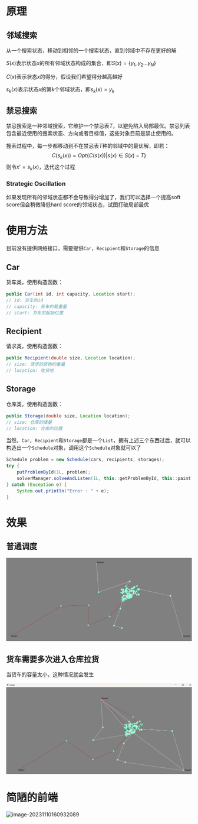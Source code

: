 # 原理

## 邻域搜索

从一个搜索状态，移动到相邻的一个搜索状态，直到邻域中不存在更好的解

$S(x)$表示状态$x$的所有邻域状态构成的集合，即$S(x)=\{y_1,y_2...y_N\}$

$C(x)$表示状态$x$的得分，假设我们希望得分越高越好

$s_k(x)$表示状态$x$的第$k$个邻域状态，即$s_k(x)=y_k$

## 禁忌搜索

禁忌搜索是一种邻域搜索，它维护一个禁忌表$T$，以避免陷入局部最优。禁忌列表包含最近使用的搜索状态、方向或者目标值，这些对象目前是禁止使用的。

搜索过程中，每一步都移动到不在禁忌表$T$种的邻域中的最优解，即若：
$$
C(s_k(x))=Opt\{C(s(x))|s(x)\in S(x)-T\}
$$
则令$x'=s_k(x)$，迭代这个过程

### Strategic Oscillation

如果发现所有的邻域状态都不会导致得分增加了，我们可以选择一个提高soft score但会稍微降低hard score的邻域状态，试图打破局部最优

# 使用方法

目前没有提供网络接口，需要提供`Car`，`Recipient`和`Storage`的信息

##  Car

货车类，使用构造函数：

```java
public Car(int id, int capacity, Location start);
// id: 货车的id
// capacity: 货车的载重量
// start: 货车的起始位置
```

## Recipient

请求类，使用构造函数：

```java
public Recipient(double size, Location location);
// size: 请求的货物的重量
// location: 收货地
```

## Storage

仓库类，使用构造函数：

```java
public Storage(double size, Location location);
// size: 仓库的储量
// location: 仓库的位置
```

当然，`Car`，`Recipient`和`Storage`都是一个`List`，拥有上述三个东西过后，就可以构造出一个`Schedule`对象，调用这个`Schedule`对象就可以了

```java
Schedule problem = new Schedule(cars, recipients, storages);
try {
	putProblemById(1L, problem);
	solverManager.solveAndListen(1L, this::getProblemById, this::paint); // 可视化
} catch (Exception e) {
	System.out.println("Error : " + e);
}
```

# 效果

## 普通调度

![image-20231104110906601](README\image-20231104110906601.png)

## 货车需要多次进入仓库拉货

当货车的容量太小，这种情况就会发生

![image-20231104111106619](README\image-20231104111106619.png)

# 简陋的前端

![image-20231110160932089](C:\Users\27670\Project\Cargo\README\image-20231110160932089.png)
